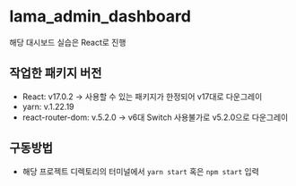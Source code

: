 # lama_admin_dashboard

해당 대시보드 실습은 React로 진행 

## 작업한 패키지 버전 
- React: v17.0.2 -> 사용할 수 있는 패키지가 한정되어 v17대로 다운그레이
- yarn: v.1.22.19 
- react-router-dom: v.5.2.0 -> v6대 Switch 사용불가로 v5.2.0으로 다운그레이

## 구동방법 
- 해당 프로젝트 디렉토리의 터미널에서 `yarn start` 혹은 `npm start` 입력
